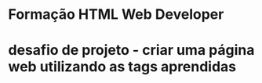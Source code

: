 # Formação HTML Web Developer
# desafio de projeto - criar uma página web utilizando as tags aprendidas
